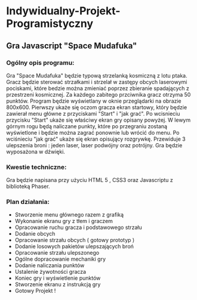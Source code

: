 # Indywidualny-Projekt-Programistyczny
## Gra Javascript "Space Mudafuka"
### Ogólny opis programu:
Gra "Space Mudafuka" będzie typową strzelanką kosmiczną z lotu ptaka. Gracz będzie sterować strzałkami i strzelał w zastępy obcych laserowymi pociskami, które bedzie można zmieniać poprzez zbieranie spadających z przestrzeni kosmicznej. Za każdego zabitego przciwnika gracz otrzyma 50 punktów. Program będzie wyświetlany w oknie przeglądarki na obrazie 800x600. Pierwszy ukaże się oczom gracza ekran startowy, który będzie zawierał menu główne z przyciskami "Start" i "jak grać". Po wcisnieciu przycisku "Start" ukaże się właściwy ekran gry opisany powyżej. W lewym górnym rogu będą naliczane punkty, które po przegraniu zostaną wyświetlone i będzie można zagrać ponownie lub wrócić do menu. Po wciśnieciu "jak grać" ukaże się ekran opisujący rozgrywkę.
Przewiduje 3 ulepszenia broni : jeden laser, laser podwójny oraz potrójny. Gra będzie wyposażona w dźwięki.
### Kwestie techniczne:
Gra będzie napisana przy użyciu HTML 5 , CSS3 oraz Javascriptu z biblioteką Phaser.
### Plan działania:
* Stworzenie menu głównego razem z grafiką
* Wykonanie ekranu gry z tłem i graczem
* Opracowanie ruchu gracza i podstawowego strzału
* Dodanie obcych
* Opracowanie strzału obcych ( gotowy prototyp )
* Dodanie losowych pakietów ulepszających broń
* Opracowanie strzału ulepszonego
* Ogólne dopracowanie mechaniki gry
* Dodanie naliczania punktów
* Ustalenie żywotności gracza
* Koniec gry i wyświetlenie punktów
* Stworzenie ekranu z instrukcją gry
* Gotowy Projekt !

